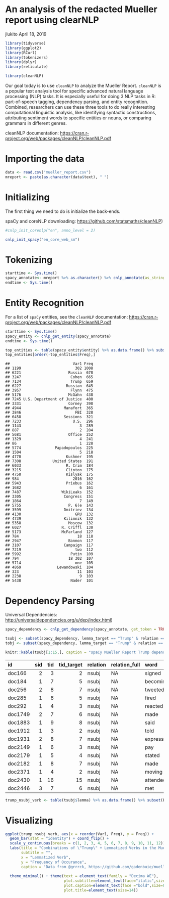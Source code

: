 An analysis of the redacted Mueller report using clearNLP
================
jlukito
April 18, 2019

``` r
library(tidyverse)
library(ggplot2)
library(RCurl)
library(tokenizers)
library(dplyr)
library(reticulate)

library(cleanNLP)
```

Our goal today is to use `cleanNLP` to analyze the Mueller Report. `cleanNLP` is a popular text analysis tool for specific advanced natural language processing (NLP) tasks. It is especially useful for doing 3 NLP tasks in R: part-of-speech tagging, dependency parsing, and entity recognition. Combined, researchers can use these three tools to do really interesting computational linguistic analysis, like identifying syntactic constructions, attributing sentiment words to specific entities or nouns, or comparing grammars in different genres.

cleanNLP documentation: <https://cran.r-project.org/web/packages/cleanNLP/cleanNLP.pdf>

Importing the data
==================

``` r
data <- read.csv("mueller_report.csv")
mreport <- paste(as.character(data$text), " ")
```

Initializing
============

The first thing we need to do is initialize the back-ends.

spaCy and coreNLP downloading: <https://github.com/statsmaths/cleanNLP>)

``` r
#cnlp_init_corenlp("en", anno_level = 2)

cnlp_init_spacy("en_core_web_sm") 
```

Tokenizing
==========

``` r
starttime <- Sys.time()
spacy_annotate<- mreport %>% as.character() %>% cnlp_annotate(as_strings = TRUE, backend = "spaCy") #produces an annotation object
endtime <- Sys.time()
```

Entity Recognition
==================

For a list of `spaCy` entities, see the `cleanNLP` documentation: <https://cran.r-project.org/web/packages/cleanNLP/cleanNLP.pdf>

``` r
starttime <- Sys.time()
spacy_entity <- cnlp_get_entity(spacy_annotate)
endtime <- Sys.time()
```

``` r
top_entities <- table(spacy_entity$entity) %>% as.data.frame() %>% subset(Freq > 100)
top_entities[order(-top_entities$Freq),]
```

    ##                            Var1 Freq
    ## 1199                        302 1008
    ## 6221                     Russia  678
    ## 3247                      Cohen  665
    ## 7134                      Trump  659
    ## 6227                    Russian  645
    ## 3957                      Flynn  475
    ## 5176                     McGahn  438
    ## 7245 U.S. Department of Justice  400
    ## 3331                     Corney  398
    ## 4944                   Manafort  365
    ## 3846                        FBI  328
    ## 6458                   Sessions  321
    ## 7233                       U.S.  296
    ## 1143                          3  289
    ## 887                           2  284
    ## 5681                     Office  252
    ## 1329                          4  241
    ## 86                            1  228
    ## 5774               Papadopoulos  225
    ## 1504                          5  218
    ## 4770                    Kushner  195
    ## 7308              United States  191
    ## 6033                    R. Crim  184
    ## 3215                    Clinton  175
    ## 4750                    Kislyak  175
    ## 984                        2016  162
    ## 5943                    Priebus  162
    ## 1682                          6  161
    ## 7487                  WikiLeaks  152
    ## 3305                   Congress  151
    ## 1864                          7  149
    ## 5755                     P. 6(e  143
    ## 3599                   Dmitriev  134
    ## 4130                        GRU  132
    ## 4739                   Kilimnik  132
    ## 5358                     Moscow  132
    ## 6027                  R. Criffl  130
    ## 5173                  McFarland  127
    ## 784                          18  118
    ## 2947                     Bannon  117
    ## 3107                   Campaign  117
    ## 7219                        two  112
    ## 5992                      Putin  109
    ## 794                      18 302  107
    ## 5714                        one  105
    ## 4869                Lewandowski  104
    ## 323                          11  103
    ## 2238                          9  103
    ## 5438                      Nader  101

Dependency Parsing
==================

Universal Dependencies: <http://universaldependencies.org/u/dep/index.html>)

``` r
spacy_dependency <- cnlp_get_dependency(spacy_annotate, get_token = TRUE)
```

``` r
tsubj <- subset(spacy_dependency, lemma_target == "Trump" & relation == "nsubj")
tobj <- subset(spacy_dependency, lemma_target == "Trump" & relation == "dobj")
```

``` r
knitr::kable(tsubj[1:15,], caption = "spaCy Mueller Report Trump dependencies")
```

| id      |  sid|  tid|  tid\_target| relation | relation\_full | word      | lemma   | word\_target | lemma\_target |
|:--------|----:|----:|------------:|:---------|:---------------|:----------|:--------|:-------------|:--------------|
| doc166  |    2|    3|            2| nsubj    | NA             | signed    | sign    | Trump        | Trump         |
| doc184  |    1|    7|            5| nsubj    | NA             | becoming  | become  | Trump        | Trump         |
| doc256  |    2|    8|            7| nsubj    | NA             | tweeted   | tweet   | Trump        | Trump         |
| doc285  |    1|    6|            5| nsubj    | NA             | fired     | fire    | Trump        | Trump         |
| doc292  |    1|    4|            3| nsubj    | NA             | reacted   | react   | Trump        | Trump         |
| doc1749 |    2|    7|            6| nsubj    | NA             | made      | make    | Trump        | Trump         |
| doc1883 |    1|    9|            8| nsubj    | NA             | said      | say     | Trump        | Trump         |
| doc1912 |    1|    3|            2| nsubj    | NA             | told      | tell    | Trump        | Trump         |
| doc1931 |    2|    8|            7| nsubj    | NA             | expressed | express | Trump        | Trump         |
| doc2149 |    1|    6|            3| nsubj    | NA             | pay       | pay     | Trump        | Trump         |
| doc2179 |    1|    5|            4| nsubj    | NA             | stated    | state   | Trump        | Trump         |
| doc2182 |    1|    8|            7| nsubj    | NA             | made      | make    | Trump        | Trump         |
| doc2371 |    1|    4|            2| nsubj    | NA             | moving    | move    | Trump        | Trump         |
| doc2430 |    1|   16|           15| nsubj    | NA             | attended  | attend  | Trump        | Trump         |
| doc2446 |    3|    7|            6| nsubj    | NA             | met       | meet    | Trump        | Trump         |

``` r
trump_nsubj_verb <- table(tsubj$lemma) %>% as.data.frame() %>% subset(Freq > 1)
```

Visualizing
===========

``` r
ggplot(trump_nsubj_verb, aes(x = reorder(Var1, Freq), y = Freq)) +
  geom_bar(stat = "identity") + coord_flip() + 
  scale_y_continuous(breaks = c(1, 2, 3, 4, 5, 6, 7, 8, 9, 10, 11, 12)) +
  labs(title = "Combinations of \"Trump\" + Lemmatized Verbs in the Mueller Report",
       subtitle = "",
       x = "Lemmatized Verb",
       y = "Frequency of Occurance",
       caption = "Data from @grrrck, https://github.com/gadenbuie/mueller-report \n Parsed using spaCy back-end in cleanNLP by @josephinelukito \n Lemmatized verbs occuring once were excluded.") +
  
  theme_minimal() + theme(text = element_text(family = "Decima WE"),
                          plot.subtitle=element_text(face="italic",size=11,colour="grey40"),
                          plot.caption=element_text(face ="bold",size=8,colour="grey30"),
                          plot.title=element_text(size=14))
```

[](dependency_mueller_files/figure-markdown_github/spacy-mueller-table-1.png)
